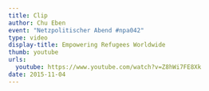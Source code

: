 ```yaml
---
title: Clip
author: Chu Eben
event: "Netzpolitischer Abend #npa042"
type: video
display-title: Empowering Refugees Worldwide
thumb: youtube
urls:
  youtube: https://www.youtube.com/watch?v=Z8hWi7FE8Xk
date: 2015-11-04
---
```

